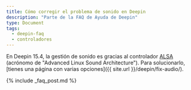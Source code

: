 ```yaml
---
title: Cómo corregir el problema de sonido en Deepin
description: "Parte de la FAQ de Ayuda de Deepin"
type: Document
tags:
  - deepin-faq
  - controladores
---
```


En Deepin 15.4, la gestión de sonido es gracias al controlador [ALSA](https://www.alsa-project.org/main/index.php/Main_Page) (acrónomo de "Advanced Linux Sound Architecture"). Para solucionarlo, [tienes una página con varias opciones]({{ site.url }}/deepin/fix-audio/).

{% include _faq_post.md %}
